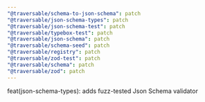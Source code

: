 ```yaml
---
"@traversable/schema-to-json-schema": patch
"@traversable/json-schema-types": patch
"@traversable/json-schema-test": patch
"@traversable/typebox-test": patch
"@traversable/json-schema": patch
"@traversable/schema-seed": patch
"@traversable/registry": patch
"@traversable/zod-test": patch
"@traversable/schema": patch
"@traversable/zod": patch
---
```


feat(json-schema-types): adds fuzz-tested Json Schema validator
